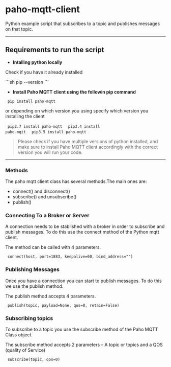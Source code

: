 # paho-mqtt-client

 Python example script that subscribes to a topic and publishes messages on that topic.

------------------------------------------------------

## Requirements to run the script

- **Intalling python locally**

Check if you have it already installed

´´´sh
pip --version
´´´

- **Install Paho MQTT client using the followin pip command**

<code> pip install paho-mqtt </code>

or depending on which version you using specify which version you installing the client

<code> pip2.7 install paho-mqtt </code>
<code> pip3.4 install paho-mqtt </code>
<code> pip3.5 install paho-mqtt </code>

> Please check if you have multiple versions of python installed, and make sure to install Paho MQTT client accordingly with the correct version you will run your code.

------------------------------------------------------

### Methods

The paho mqtt client class has several methods.The main ones are:

- connect() and disconnect()
- subscribe() and unsubscribe()
- publish()

### Connecting To a Broker or Server

A connection needs to be stablished with a broker in order to subscribe and publish messages.
To do this use the connect method of the Python mqtt client.

The method can be called with 4 parameters. 

<code> connect(host, port=1883, keepalive=60, bind_address="") </code>

### Publishing Messages

Once you have a connection you can start to publish messages.
To do this we use the publish method.

The publish method accepts 4 parameters.

<code> publish(topic, payload=None, qos=0, retain=False) </code>

### Subscribing topics

To subscribe to a topic you use the subscribe method of the Paho MQTT Class object.

The subscribe method accepts 2 parameters – A topic or topics and a QOS (quality of Service)

<code> subscribe(topic, qos=0) </code>